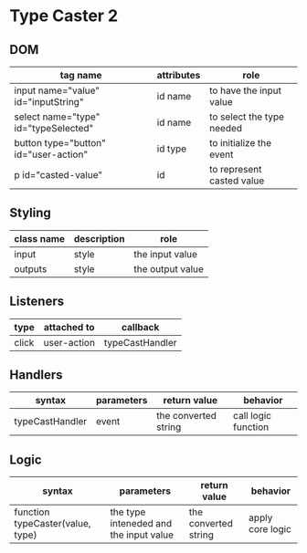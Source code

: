 # Type Caster 2

## DOM

| tag name                              | attributes | role                      |
| ------------------------------------- | ---------- | ------------------------- |
| input name="value" id="inputString"   | id name    | to have the input value   |
| select name="type" id="typeSelected"  | id name    | to select the type needed |
| button type="button" id="user-action" | id type    | to initialize the event   |
| p id="casted-value"                   | id         | to represent casted value |

## Styling

| class name | description | role             |
| ---------- | ----------- | ---------------- |
| input      | style       | the input value  |
| outputs    | style       | the output value |

## Listeners

| type  | attached to | callback        |
| ----- | ----------- | --------------- |
| click | user-action | typeCastHandler |

## Handlers

| syntax          | parameters | return value         | behavior            |
| --------------- | ---------- | -------------------- | ------------------- |
| typeCastHandler | event      | the converted string | call logic function |

## Logic

| syntax                           | parameters                             | return value         | behavior         |
| -------------------------------- | -------------------------------------- | -------------------- | ---------------- |
| function typeCaster(value, type) | the type inteneded and the input value | the converted string | apply core logic |
